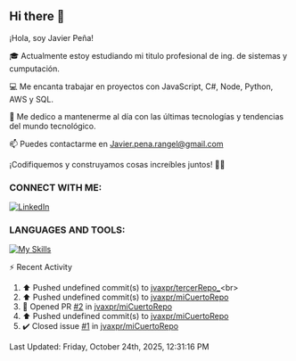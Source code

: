 ## Hi there 👋

¡Hola, soy Javier Peña!

🎓 Actualmente estoy estudiando mi titulo profesional de ing. de sistemas y cumputación.

💻 Me encanta trabajar en proyectos con JavaScript, C#, Node, Python, AWS y SQL.

🚀 Me dedico a mantenerme al día con las últimas tecnologías y tendencias del mundo tecnológico.

📫 Puedes contactarme en Javier.pena.rangel@gmail.com 

¡Codifiquemos y construyamos cosas increíbles juntos! 👨‍💻


### CONNECT WITH ME:


[![LinkedIn](https://img.shields.io/badge/LinkedIn-Javier_Peña-0077B5?style=for-the-badge&logo=linkedin&logoColor=white)](https://www.linkedin.com/in/jvaxpr)


### LANGUAGES AND TOOLS:

[![My Skills](https://skillicons.dev/icons?i=js,cs,git,py,mysql,aws)](https://skillicons.dev)


⚡ Recent Activity
<!--RECENT_ACTIVITY:start-->
1. ⬆️ Pushed undefined commit(s) to [jvaxpr/tercerRepo_](https://github.com/jvaxpr/tercerRepo_)<br>
2. ⬆️ Pushed undefined commit(s) to [jvaxpr/miCuertoRepo](https://github.com/jvaxpr/miCuertoRepo)<br>
3. 💪 Opened PR [#2](undefined) in [jvaxpr/miCuertoRepo](https://github.com/jvaxpr/miCuertoRepo)<br>
4. ⬆️ Pushed undefined commit(s) to [jvaxpr/miCuertoRepo](https://github.com/jvaxpr/miCuertoRepo)<br>
5. ✔️ Closed issue [#1](https://github.com/jvaxpr/miCuertoRepo/issues/1) in [jvaxpr/miCuertoRepo](https://github.com/jvaxpr/miCuertoRepo)<br>
<!--RECENT_ACTIVITY:end-->
<!--RECENT_ACTIVITY:last_update-->
Last Updated: Friday, October 24th, 2025, 12:31:16 PM
<!--RECENT_ACTIVITY:last_update_end-->
